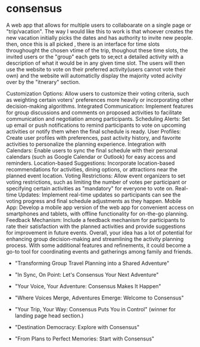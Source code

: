 # consensus

A web app that allows for multiple users to collaboarate on a single page or "trip/vacation". The way I would like this to work is that whoever creates the new vacation initially picks the dates and has authority to invite new people. then, once this is all picked , there is an interface for time slots throughought the chosen vtime of the trip, thoughout these time slots, the invited users or the "group" each gets to se;ect a detailed activity with a description of what it would be in any given time slot. The users will then use the website to vote on their preferred activity(users cannot vote their own) and the website will automaticlly display the majority voted acivity over by the "itnerary" section.

Customization Options: Allow users to customize their voting criteria, such as weighting certain voters' preferences more heavily or incorporating other decision-making algorithms.
Integrated Communication: Implement features for group discussions and comments on proposed activities to facilitate communication and negotiation among participants.
Scheduling Alerts: Set up email or push notifications to remind participants to vote on upcoming activities or notify them when the final schedule is ready.
User Profiles: Create user profiles with preferences, past activity history, and favorite activities to personalize the planning experience.
Integration with Calendars: Enable users to sync the final schedule with their personal calendars (such as Google Calendar or Outlook) for easy access and reminders.
Location-based Suggestions: Incorporate location-based recommendations for activities, dining options, or attractions near the planned event location.
Voting Restrictions: Allow event organizers to set voting restrictions, such as limiting the number of votes per participant or specifying certain activities as "mandatory" for everyone to vote on.
Real-time Updates: Implement real-time updates so participants can see the voting progress and final schedule adjustments as they happen.
Mobile App: Develop a mobile app version of the web app for convenient access on smartphones and tablets, with offline functionality for on-the-go planning.
Feedback Mechanism: Include a feedback mechanism for participants to rate their satisfaction with the planned activities and provide suggestions for improvement in future events.
Overall, your idea has a lot of potential for enhancing group decision-making and streamlining the activity planning process. With some additional features and refinements, it could become a go-to tool for coordinating events and gatherings among family and friends.

<!-- SLogan ideas -->

- "Transforming Group Travel Planning into a Shared Adventure"
- "In Sync, On Point: Let's Consensus Your Next Adventure"
- "Your Voice, Your Adventure: Consensus Makes It Happen"
- "Where Voices Merge, Adventures Emerge: Welcome to Consensus"

- "Your Trip, Your Way: Consensus Puts You in Control" (winner for landing page head section.)

- "Destination Democracy: Explore with Consensus"
- "From Plans to Perfect Memories: Start with Consensus"
